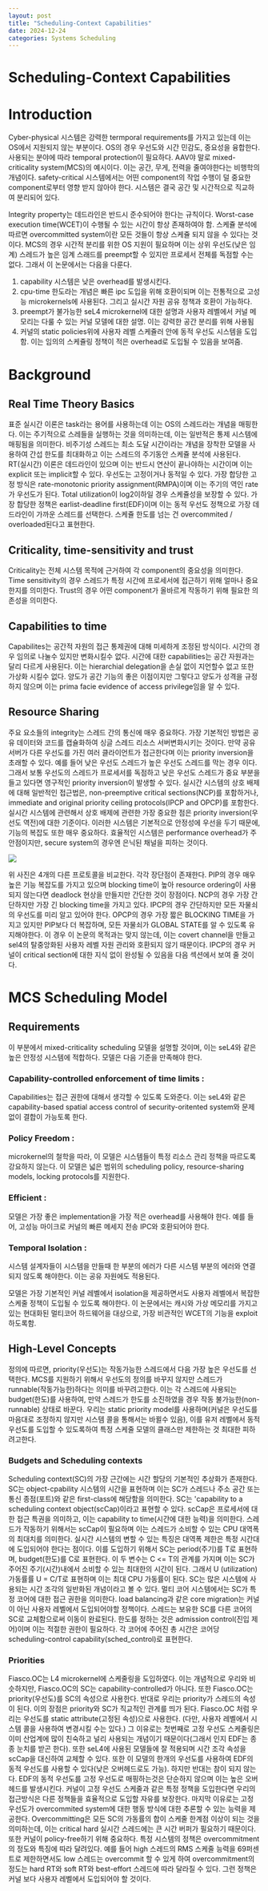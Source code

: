 ```yaml
---
layout: post
title: "Scheduling-Context Capabilities"
date: 2024-12-24
categories: Systems Scheduling
---
```


# Scheduling-Context Capabilities


# Introduction

Cyber-physical 시스템은 강력한 termporal requirements를 가지고 있는데 이는 OS에서 지원되지 않는 부분이다. OS의 경우 우선도와 시간 민감도, 중요성을 융합한다.
사용되는 분야에 따라 temporal protection이 필요하다. 
AAV야 말로 mixed-criticality system(MCS)의 예시이다. 이는 공간, 무게, 전력을 줄여야한다는 비행학의 개념이다. safety-critical 시스템에서는 어떤 component의 작업 수행이 덜 중요한 component로부터 영향 받지 않아야 한다. 
시스템은 결국 공간 및 시간적으로 직교하여 분리되어 있다.

Integrity property는 데드라인은 반드시 준수되어야 한다는 규칙이다. Worst-case execution time(WCET)이 수행될 수 있는 시간이 항상 존재하여야 함. 
스케쥴 분석에 따르면 overcommitted system이란 모든 것들이 항상 스케쥴 되지 않을 수 있다는 것이다.
MCS의 경우 시간적 분리를 위한 OS 지원이 필요하며 이는 상위 우선도(낮은 임계) 스레드가 높은 임계 스래드를 preempt할 수 있지만 프로세서 전체를 독점할 수는 없다. 
그래서 이 논문에서는 다음을 다룬다.
1. capability 시스템은 낮은 overhead를 발생시킨다.
2. cpu-time 한도라는 개념은 빠른 ipc 도입을 위해 호환이되며 이는 전통적으로 고성능 microkernels에 사용된다. 그리고 실시간 자원 공유 정책과 호환이 가능하다.
3. preempt가 불가능한 seL4 microkernel에 대한 설명과 사용자 레벨에서 커널 메모리는 다룰 수 있는 커널 모델에 대한 설명. 이는 강력한 공간 분리를 위해 사용됨
4. 커널의 static policies위에 사용자 레벨 스케쥴러 안에 동적 우선도 시스템을 도입함. 이는 임의의 스케쥴링 정책이 적은 overhead로 도입될 수 있음을 보여줌.


# Background
## Real Time Theory Basics
표준 실시간 이론은 task라는 용어를 사용하는데 이는 OS의 스레드라는 개념을 매핑한다. 이는 주기적으로 스레들을 실행하는 것을 의미하는데, 이는 일반적은 통제 시스템에 매핑됨을 의미한다.
비주기성 스레드는 최소 도달 시간이라는 개념을 장착한 모델을 사용하여 간섭 한도를 최대화하고 이는 스레드의 주기동안 스케쥴 분석에 사용된다. RT(실시간) 이론은 데드라인이 있으며 이는 반드시 연산이 끝나야하는 시간이며 이는
explicit 또는 implicit할 수 있다.
우선도는 고정이거나 동적일 수 있다. 가장 합당한 고정 방식은 rate-monotonic priority assignment(RMPA)이며 이는 주기의 역인 rate가 우선도가 된다. Total utilization이 log2이하일 경우 스케쥴성을 보장할 수 있다. 
가장 합당한 정책은 earlist-deadline first(EDF)이며 이는 동적 우선도 정책으로 가장 데드라인이 가까운 스레드를 선택한다. 
스케쥴 한도를 넘는 건 overcommited / overloaded된다고 표현한다. 

## Criticality, time-sensitivity and trust
Criticality는 전체 시스템 목적에 근거하여 각 component의 중요성을 의미한다. 
Time sensitivity의 경우 스레드가 특정 시간에 프로세서에 접근하기 위해 얼마나 중요한지를 의미한다.
Trust의 경우 어떤 component가 올바르게 작동하기 위해 필요한 의존성을 의미한다. 

## Capabilities to time
Capabilites는 공간적 자원의 접근 통제권에 대해 미세하게 조정된 방식이다. 
시간의 경우 임의로 나눌수 있지만 변화시킬수 없다. 시간에 대한 capabilities는 공간 자원과는 달리 다르게 사용된다. 이는 hierarchial delegation을 손실 없이 지언할수 없고 또한 가상화 시킬수 없다. 양도가 공간 기능의 좋은 이점이지만 그렇다고 양도가 성격을 규정하지 않으며 이는 prima facie evidence of access privilege임을 알 수 있다. 

## Resource Sharing
주요 요소들의 integrity는 스레드 간의 통신에 매우 중요하다. 가장 기본적인 방법은 공유 데이터와 코드를 캡슐화하여 싱글 스레드 리소스 서버변화시키는 것이다. 만약 공유 서버가 다른 우선도를 가진 여러 클라이언트가 접근한다며 이는 priority inversion을 초래할 수 있다. 예를 들어 낮은 우선도 스레드가 높은 우선도 스레드를 막는 경우 이다. 그래서 보통 우선도의 스레드가 프로세서를 독점하고 낮은 우선도 스레드가 중요 부분을 들고 있다면 영구적인 priority inversion이 발생할 수 있다.
실시간 시스템의 상호 배제에 대해 일반적인 접근법은, non-preemptive critical sections(NCP)를 포함하거나, immediate and original priority ceiling protocols(IPCP and OPCP)를 포함한다. 실시간 시스템에 관련해서 상호 배제에 관련한 가장 중요한 점은 priority inversion(우선도 역전)에 대한 기준이다. 이러한 시스템은 기본적으로 안정성에 우선을 두기 때문에, 기능의 복잡도 또한 매우 중요하다. 효율적인 시스템은 performance overhead가 주안점이지만, secure system의 경우엔 은닉된 채널을 피하는 것이다.

![](/images/Scc/1.png)

위 사진은 4개의 다른 프로토콜을 비교한다. 각각 장단점이 존재한다. PIP의 경우 매우 높은 기능 복잡도를 가지고 있으며 blocking time이 높아 resource ordering이 사용되지 않는다면 deadlock 현상을 만들지만 간단한 것이 장점이다. NCP의 경우 가장 간단하지만 가장 긴 blocking time을 가지고 있다. IPCP의 경우 간단하지만 모든 자물쇠의 우선도를 미리 알고 있어야 한다. OPCP의 경우 가장 짧은 BLOCKING TIME을 가지고 있지만 PIP보다 더 복잡하며, 모든 자물쇠가 GLOBAL STATE를 알 수 있도록 유지해야한다. 이 경우 이 논문의 목적과는 맞지 않는데, 이는 covert channel을 만들고 sel4의 탈중앙화된 사용자 레벨 자원 관리와 호환되지 않기 때문이다. IPCP의 경우 커널이 critical section에 대한 지식 없이 완성될 수 있음을 다음 섹션에서 보여 줄 것이다. 

# MCS Scheduling Model
## Requirements
이 부분에서 mixed-criticality scheduling 모델을 설명할 것이며, 이는 seL4와 같은 높은 안정성 시스템에 적합하다. 모델은 다음 기준을 만족해야 한다.

### Capability-controlled enforcement of time limits :
Capabilities는 접근 권한에 대해서 생각할 수 있도록 도와준다. 이는 seL4와 같은 capability-based spatial access control of security-oritented system와 문제 없이 결합이 가능토록 한다.

### Policy Freedom : 
microkernel의 철학을 따라, 이 모델은 시스템들이 특정 리소스 관리 정책을 따르도록 강요하지 않는다. 이 모델은 넓은 범위의 scheduling policy, resource-sharing models, locking protocols를 지원한다.

### Efficient : 
모델은 가장 좋은 implementation을 가장 적은 overhead를 사용해야 한다. 예를 들어, 고성능 마이크로 커널의 빠른 메세지 전송 IPC와 호환되어야 한다.

### Temporal Isolation : 
시스템 설계자들이 시스템을 만들때 한 부분의 에러가 다른 시스템 부분의 에러와 연결되지 않도록 해야한다. 이는 공유 자원에도 적용된다.

모델은 가장 기본적인 커널 레벨에서 isolation을 제공하면서도 사용자 레벨에서 복잡한 스케줄 정책이 도입될 수 있도록 해야한다. 이 논문에서는 캐시와 가상 메모리를 가지고 있는 현대화된 멀티코어 하드웨어을 대상으로, 가장 비관적인 WCET의 기능을 exploit 하도록함.

## High-Level Concepts

정의에 따르면, priority(우선도)는 작동가능한 스레드에서 다음 가장 높은 우선도를 선택한다. MCS를 지원하기 위해서 우선도의 정의를 바꾸지 않지만 스레드가 runnable(작동가능한)하다는 의미를 바꾸려고한다. 이는 각 스레드에 사용되는 budget(한도)를 사용하여, 만약 스레드가 한도를 소진하였을 경우
작동 불가능한(non-runnable) 상태로 바꾼다. 우리는 static priority model를 사용하며(커널은 우선도를 마음대로 조정하지 않지만 시스템 콜을 통해서는 바뀔수 있음), 이를 유저 레벨에서 동적 우선도를 도입할 수 있도록하여 특정 스케줄 모델의 클래스만 제한하는 것 최대한 피하려고한다.

### Budgets and Scheduling contexts
Scheduling context(SC)의 가장 근간에는 시간 할당의 기본적인 추상화가  존재한다. SC는 object-cpability 시스템의 시간을 표현하며 이는 SC가 스레드나 주소  공간 또는 통신 종점(포트)와 같은 first-class에 해당함을 의미한다. SC는 'capability to a scheduling context object(scCap)이라고 표현할 수 있다.
scCap은 프로세서에 대한 접근 특권을 의미하고, 이는 capability to time(시간에 대한 능력)을 의미한다. 스레드가 작동하기 위해서는 scCap이 필요하며 이는 스레드가 소비할 수 있는 CPU 대역폭의 최대치를 의미한다.
실시간 시스템의 변할 수 있는 특징은 대역폭 제한은 특정 시간대에 도입되어야 한다는 점이다. 이를 도입하기 위해서 SC는 period(주기)를 T로 표현하며, budget(한도)를 C로 표현한다. 이 두 변수는 C <= T의 관계를 가지며 이는 SC가 주어진 주기(시간)내에서 소비할 수 있는 최대한의 시간이 된다. 그래서 U (utilization) 가동률률 U = C/T로 표현하며 이는 최대 CPU 가동률이 된다. SC는 많은 시스템에 사용되는 시간 조각의 일반화된 개념이라고 볼 수 있다.
멀티 코어 시스템에서는 SC가 특정 코어에 대한 접근 권한을 의미한다. load balancing과 같은 core migration는 커널이 아닌 사용자 레벨에서 도입되어야할 정책이다. 스레드는 보유한 SC를 다른 코어의 SC로 교체함으로써 이동이 완료된다.
한도를 정하는 것은 admission control(진입 제어)이며 이는 적절한 권한이 필요하다. 각 코어에 주어진 총 시간은 코어당 scheduling-control capability(sched_control)로 표현한다.

### Priorities
Fiasco.OC는 L4 microkernel에 스케줄링을 도입하였다. 이는 개념적으로 우리와 비슷하지만, Fiasco.OC의 SC는 capability-controlled가 아니다. 또한 Fiasco.OC는 priority(우선도)를 SC의 속성으로 사용한다. 반대로 우리는 priority가 스레드의 속성이 된다. 이의 장점은 priority와 SC가 직교적인 관계를 띄가 된다.
Fiasco.OC 처럼 우리는 우선도를 static attribute(고정된 속성)으로 사용한다. (다만, 사용자 레벨에서 시스템 콜을 사용하여 변경시킬 수는 있다.) 그 이유로는 첫번째로 고정 우선도 스케줄링은 이미 산업계에 많이 친숙하고 널리 사용되는 개념이기 때문이다(그래서 인지 EDF는 종종 눈치를 받곤 한다). 또한 seL4에 사용된 모델들에 잘 적용되며 시간 조각 속성을 scCap을 대신하여 교체할 수 있다. 또한 이 모델의 한개의 우선도를 사용하여 EDF의 동적 우선도를 사용할 수 있다(낮은 오버헤드로도 가능). 하지만 반대는 참이 되지 않는다. EDF의 동적 우선도를 고정 우선도로 매핑하는것은 단순하지 않으며 이는 높은 오버헤드를 발생시킨다. 커널이 고정 우선도 스케줄과 같은 특정 정책을 도입한다면 우리의 접근방식은 다른 정책들을 효율적으로 도입할 자유를 보장한다. 
마지막 이유로는 고정 우선도가 overcommited system에 대한 행동 방식에 대한 추론할 수 있는 능력을 제공한다. Overcommitting은 모든 SC의 가동률의 합이 스케줄 한계점 이상이 되는 것을 의미하는데, 이는 critical hard 실시간 스레드에는 큰 시간 버퍼가 필요하기 때문이다. 또한 커널이 policy-free하기 위해 중요하다. 특정 시스템의 정책은 overcommitment의 정도와 특징에 따라 달려있다. 예를 들어 high 스레드의 RMS 스케줄 능력을 69퍼센트로 제한하면서도 low 스레드는 overcommit 할 수 있게 하여 overcommitment의 정도는 hard RT와 soft RT와 best-effort 스레드에 따라 달라질 수 있다. 그런 정책은 커널 보다 사용자 레벨에서 도입되어야 할 것이다. 